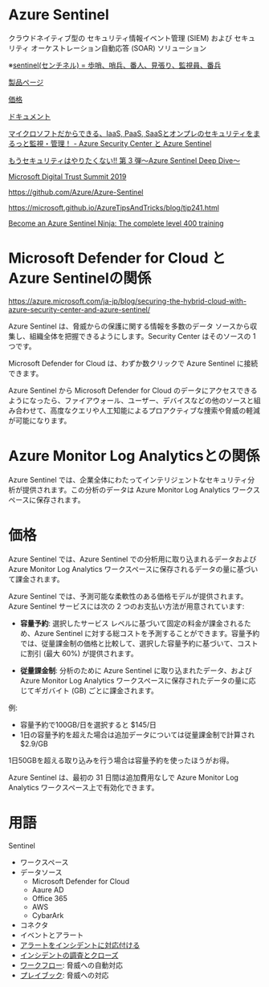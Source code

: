 # Azure Sentinel

クラウドネイティブ型の セキュリティ情報イベント管理 (SIEM) および セキュリティ オーケストレーション自動応答 (SOAR) ソリューション

※[sentinel(センチネル) = 歩哨、哨兵、番人、見張り、監視員、番兵](https://ja.wikipedia.org/wiki/%E3%82%BB%E3%83%B3%E3%83%81%E3%83%8D%E3%83%AB)

[製品ページ](https://azure.microsoft.com/ja-jp/services/azure-sentinel/)

[価格](https://azure.microsoft.com/ja-jp/pricing/details/azure-sentinel/)

[ドキュメント](https://docs.microsoft.com/ja-jp/azure/sentinel/overview)

[マイクロソフトだからできる、IaaS, PaaS, SaaSとオンプレのセキュリティをまるっと監視・管理！ - Azure Security Center と Azure Sentinel](https://query.prod.cms.rt.microsoft.com/cms/api/am/binary/RE44nRw)


[もうセキュリティはやりたくない!! 第 3 弾～Azure Sentinel Deep Dive～](https://www.microsoft.com/cms/api/am/binary/RE4siMM)

[Microsoft Digital Trust Summit 2019](https://www.microsoft.com/ja-jp/biz/security/summit-online.aspx)

https://github.com/Azure/Azure-Sentinel

https://microsoft.github.io/AzureTipsAndTricks/blog/tip241.html

[Become an Azure Sentinel Ninja: The complete level 400 training](https://techcommunity.microsoft.com/t5/azure-sentinel/become-an-azure-sentinel-ninja-the-complete-level-400-training/ba-p/1246310)

# Microsoft Defender for Cloud と Azure Sentinelの関係

https://azure.microsoft.com/ja-jp/blog/securing-the-hybrid-cloud-with-azure-security-center-and-azure-sentinel/

Azure Sentinel は、脅威からの保護に関する情報を多数のデータ ソースから収集し、組織全体を把握できるようにします。Security Center はそのソースの 1 つです。

Microsoft Defender for Cloud は、わずか数クリックで Azure Sentinel に接続できます。

Azure Sentinel から Microsoft Defender for Cloud のデータにアクセスできるようになったら、ファイアウォール、ユーザー、デバイスなどの他のソースと組み合わせて、高度なクエリや人工知能によるプロアクティブな捜索や脅威の軽減が可能になります。

# Azure Monitor Log Analyticsとの関係

Azure Sentinel では、企業全体にわたってインテリジェントなセキュリティ分析が提供されます。この分析のデータは Azure Monitor Log Analytics ワークスペースに保存されます。

# 価格

Azure Sentinel では、Azure Sentinel での分析用に取り込まれるデータおよび Azure Monitor Log Analytics ワークスペースに保存されるデータの量に基づいて課金されます。

Azure Sentinel では、予測可能な柔軟性のある価格モデルが提供されます。Azure Sentinel サービスには次の 2 つのお支払い方法が用意されています:

- **容量予約**: 選択したサービス レベルに基づいて固定の料金が課金されるため、Azure Sentinel に対する総コストを予測することができます。容量予約では、従量課金制の価格と比較して、選択した容量予約に基づいて、コストに割引 (最大 60%) が提供されます。

- **従量課金制**: 分析のために Azure Sentinel に取り込まれたデータ、および Azure Monitor Log Analytics ワークスペースに保存されたデータの量に応じてギガバイト (GB) ごとに課金されます。

例: 
- 容量予約で100GB/日を選択すると $145/日
- 1日の容量予約を超えた場合は追加データについては従量課金制で計算され $2.9/GB

1日50GBを超える取り込みを行う場合は容量予約を使ったほうがお得。

Azure Sentinel は、最初の 31 日間は追加費用なしで Azure Monitor Log Analytics ワークスペース上で有効化できます。

# 用語

Sentinel
- ワークスペース
- データソース
  - Microsoft Defender for Cloud
  - Aaure AD
  - Office 365
  - AWS
  - CybarArk
- コネクタ
- イベントとアラート
- [アラートをインシデントに対応付ける](https://docs.microsoft.com/ja-jp/azure/sentinel/quickstart-get-visibility?WT.mc_id=docs-azuredevtips-azureappsdev)
- [インシデントの調査とクローズ](https://docs.microsoft.com/ja-jp/azure/sentinel/tutorial-investigate-cases?WT.mc_id=docs-azuredevtips-azureappsdev#closing-an-incident)
- [ワークフロー](https://docs.microsoft.com/ja-jp/azure/sentinel/tutorial-respond-threats-playbook): 脅威への自動対応
- [プレイブック](https://docs.microsoft.com/ja-jp/azure/sentinel/tutorial-respond-threats-playbook?WT.mc_id=docs-azuredevtips-azureappsdev): 脅威への対応


